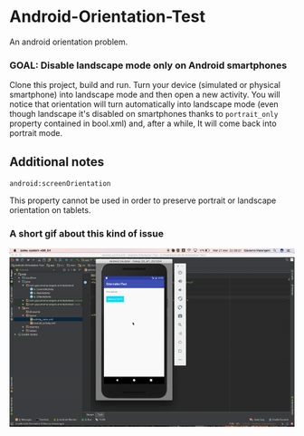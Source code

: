 # Android-Orientation-Test
An android orientation problem.

### GOAL: Disable landscape mode only on Android smartphones

Clone this project, build and run. Turn your device (simulated or physical smartphone) into landscape mode and then open a new activity.
You will notice that orientation will turn automatically into landscape mode (even though landscape it's disabled on smartphones thanks to  ```portrait_only``` property contained in bool.xml) and, after a while, It will come back into portrait mode.

## Additional notes

```
android:screenOrientation
```

This property cannot be used in order to preserve portrait or landscape orientation on tablets.

### A short gif about this kind of issue  ###

![alt tag](https://github.com/giacmarangoni/Android-Orientation-Test/blob/master/sample/sample.gif)
